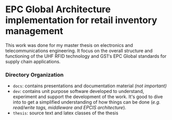 # EPC Global Architecture implementation for retail inventory management

This work was done for my master thesis on electronics and telecommunications engineering. It focus on the overall structure and functioning of the UHF RFID technology and GS1's EPC Global standards for supply chain applications. 

### Directory Organization

- `docs`: contains presentations and documentation material _(not important)_
- `dev`: contains unit purpose software developed to understand, experiment and support the development of the work. It's good to dive into to get a simplified understanding of how things can be done (_e.g. read/write tags, middleware and EPCIS architecture_).
- `thesis`: source text and latex classes of the thesis